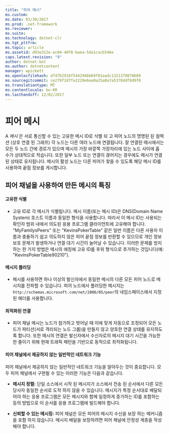 ```yaml
---
title: "피어 메시"
ms.custom: 
ms.date: 03/30/2017
ms.prod: .net-framework
ms.reviewer: 
ms.suite: 
ms.technology: dotnet-clr
ms.tgt_pltfrm: 
ms.topic: article
ms.assetid: d93e312e-ac04-40f8-baea-5da1cacb546e
caps.latest.revision: "9"
author: dotnet-bot
ms.author: dotnetcontent
manager: wpickett
ms.openlocfilehash: d747b2916f544294bb69f01aadc1321370878689
ms.sourcegitcommit: ce279f2d7fe2220e6ea0a25a8a7a5370ddf8d9f0
ms.translationtype: MT
ms.contentlocale: ko-KR
ms.lasthandoff: 12/02/2017
---
```

# <a name="peer-meshes"></a>피어 메시
A *메시* 은 서로 통신할 수 있는 고유한 메시 ID로 식별 되 고 피어 노드의 명명된 된 컬렉션 (상호 연결 된 그래프) 각 노드는 다른 여러 노드에 연결됩니다. 잘 연결된 메시에서는 모든 두 노드 간에 경로가 있으며 메시의 가장 바깥쪽 가장자리에 있는 노드 사이에 홉 수가 상대적으로 적습니다. 또한 일부 노드 또는 연결이 끊어지는 경우에도 메시가 연결된 상태로 유지됩니다. 메시의 활성 노드는 다른 피어가 찾을 수 있도록 해당 메시 ID를 사용하여 끝점 정보를 게시합니다.  
  
## <a name="characteristics-of-a-mesh-created-using-peer-channel"></a>피어 채널을 사용하여 만든 메시의 특징  
  
#### <a name="uniquely-identified"></a>고유한 식별  
  
-   고유 ID로 각 메시가 식별됩니다. 메시 이름(또는 메시 ID)은 DNS(Domain Name System) 호스트 이름과 동일한 형식을 사용합니다. 따라서 이 메시 ID는 사용되는 확인자 범위 내에서 의도된 응용 프로그램 클라이언트에 고유해야 합니다. "MyFamilysPeers" 또는 "KevinsPokerTable" 같은 일반 이름은 다른 사용자 이름과 충돌하기 쉽고 의도하지 않은 피어 끝점 정보를 반환할 수 있으므로 개인 정보 보호 문제가 발생하거나 연결 대기 시간이 늘어날 수 있습니다. 이러한 문제를 방지하는 한 가지 방법은 메시의 애칭에 고유 ID를 후위 형식으로 추가하는 것입니다(예: "KevinsPokerTable90210").  
  
#### <a name="message-flooding"></a>메시지 플러딩  
  
-   메시를 사용하면 하나 이상의 발신자에서 동일한 메시의 다른 모든 피어 노드로 메시지를 전파할 수 있습니다. 피어 노드에서 플러딩한 메시지는 `http://schemas.microsoft.com/net/2006/05/peer`의 네임스페이스에서 지정된 헤더를 사용합니다.  
  
#### <a name="optimized-connections"></a>최적화된 연결  
  
-   피어 채널 메시는 노드가 참가하고 벗어날 때 이에 맞게 자동으로 조정되어 모든 노드가 파티션(서로 격리되는 노드 그룹)을 만들지 않고 양호한 연결 상태를 유지하도록 합니다. 또한 메시의 연결은 발신자에서 수신자로의 메시지 대기 시간을 가능한 한 줄이기 위해 현재 트래픽 패턴을 기반으로 동적으로 최적화됩니다.  
  
#### <a name="popular-network-features-that-peer-channel-does-not-provide"></a>피어 채널에서 제공하지 않는 일반적인 네트워크 기능  
 피어 채널에서 제공하지 않는 일반적인 네트워크 기능을 알아두는 것이 중요합니다. 모두 피어 채널에서 구현될 수 있는 이러한 기능은 다음과 같습니다.  
  
-   **메시지 정렬:** 단일 소스에서 시작 된 메시지가 소스에서 전송 된 순서에서 다른 모든 당사자 동일한 순서로 도착 하지 않을 수 있습니다. 메시지가 특정 순서대로 배달되어야 하는 응용 프로그램은 모든 메시지와 함께 일정하게 증가하는 ID를 포함하는 등의 방법으로 이 순서를 응용 프로그램에 빌드해야 합니다.  
  
-   **신뢰할 수 있는 메시징:** 피어 채널은 모든 피어의 메시지 수신을 보장 하는 메커니즘을 포함 하지 않습니다. 메시지 배달을 보장하려면 피어 채널에 안정성 계층을 작성해야 합니다.
